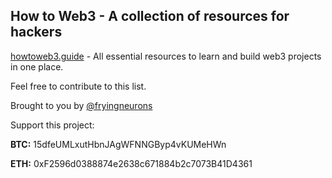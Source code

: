## How to Web3 - A collection of resources for hackers

[howtoweb3.guide](https://www.howtoweb3.guide) - All essential resources to learn and build web3 projects in one place.

Feel free to contribute to this list.

Brought to you by <a href="https://twitter.com/fryingneurons">@fryingneurons</a>

Support this project:

**BTC:** 15dfeUMLxutHbnJAgWFNNGByp4vKUMeHWn

**ETH:** 0xF2596d0388874e2638c671884b2c7073B41D4361

